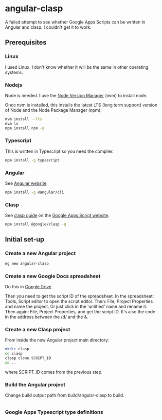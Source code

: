 # angular-clasp
A failed attempt to see whether Google Apps Scripts can be written in Angular and clasp. I couldn't get it to work.

## Prerequisites

### Linux 

I used Linux. I don't know whether it will be the same in other operating systems.

### Nodejs

Node is needed. I use the [Node Version Manager](https://github.com/nvm-sh/nvm) (nvm) to install node.

Once nvm is installed, this installs the latest LTS (long term support) version of Node and the Node Package Manager (npm):

```bash
nvm install --lts
nvm ls
npm install npm -g
```

### Typescript 

This is written in Typescript so you need the compiler.

```bash
npm install -g typescript
```

### Angular

See [Angular website](https://angular.io).

```bash
npm install -g @angular/cli
```

### Clasp

See [clasp guide](https://developers.google.com/apps-script/guides/clasp) on the [Google Apps Script website](https://developers.google.com/apps-script).

```bash
npm install @google/clasp -g
```

## Initial set-up

### Create a new Angular project

```bash
ng new angular-clasp
```
### Create a new Google Docs spreadsheet

Do this in [Google Drive](https://drive.google.com/drive/my-drive).

Then you need to get the script ID of the spreadsheet. In the spreadsheet: Tools, Script editor to open the script editor. Then: File, Project Properties and name the project. Or just click in the 'untitled' name and rename it. Then again: File, Project Properties, and get the script ID. It's also the code in the address between the /d/ and the &.

### Create a new Clasp project

From inside the new Angular project main directory:

```bash
mkdir clasp 
cd clasp
clasp clone SCRIPT_ID
cd ..
```

where SCRIPT_ID comes from the previous step.

### Build the Angular project

Change build output path from build/angular-clasp to build.

```bash

```
### Google Apps Typescript type definitions